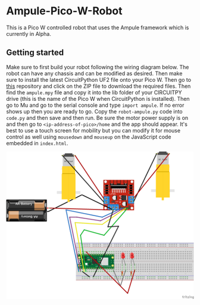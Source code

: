# Ampule-Pico-W-Robot
This is a Pico W controlled robot that uses the Ampule framework which is currently in Alpha.

## Getting started

Make sure to first build your robot following the wiring diagram below. The robot can have any chassis and can be modified as desired. Then make sure to install the latest CircuitPython UF2 file onto your Pico W. Then go to [this](https://github.com/deckerego/tally_circuitpy) repository and click on the ZIP file to download the required files. Then find the `ampule.mpy` file and copy it into the lib folder of your CIRCUITPY drive (this is the name of the Pico W when CircuitPython is installed). Then go to Mu and go to the serial console and type `import ampule`. If no error shows up then you are ready to go. Copy the `robot-ampule.py` code into `code.py` and then save and then run. Be sure the motor power supply is on and then go to `<ip-address-of-pico>/home` and the app should appear. It's best to use a touch screen for mobility but you can modify it for mouse control as well using `mousedown` and `mouseup` on the JavaScript code embedded in `index.html`.

![picture](https://github.com/sentairanger/Ampule-Pico-W-Robot/blob/main/pico-robot-ampule_bb.png)
